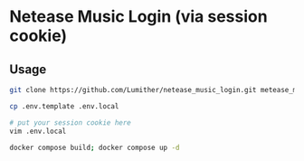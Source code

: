 # Netease Music Login (via session cookie)

## Usage

```bash
git clone https://github.com/Lumither/netease_music_login.git metease_music_login; cd metease_music_login

cp .env.template .env.local

# put your session cookie here
vim .env.local

docker compose build; docker compose up -d
```
